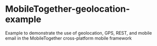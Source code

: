 # MobileTogether-geolocation-example
Example to demonstrate the use of geolocation, GPS, REST, and mobile email in the MobileTogether cross-platform mobile framework
